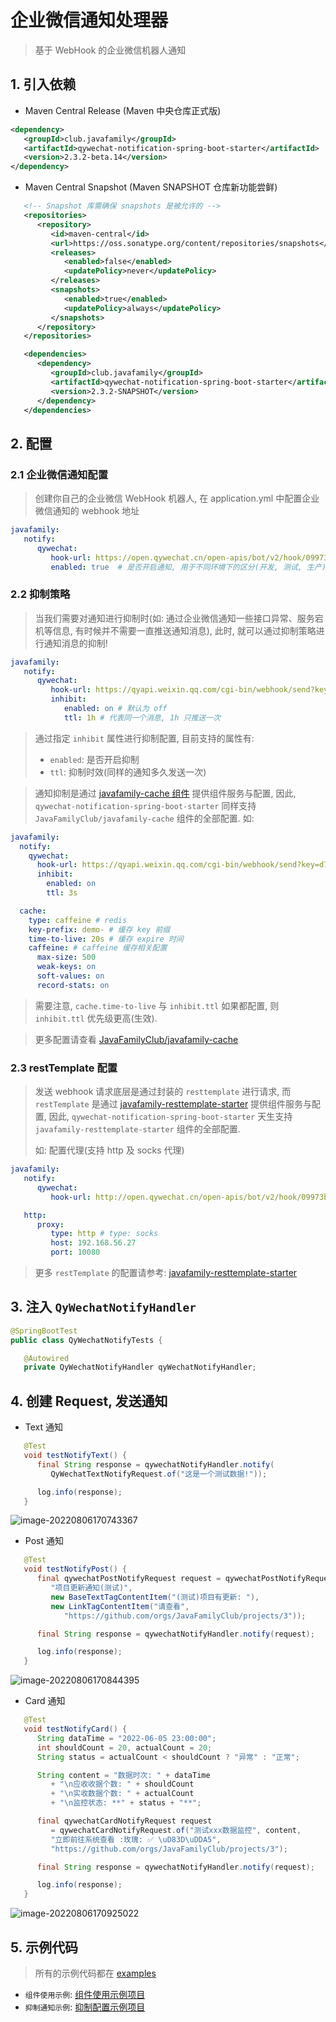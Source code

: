 # 企业微信通知处理器

> 基于 WebHook 的企业微信机器人通知

## 1. 引入依赖

* Maven Central Release (Maven 中央仓库正式版)

``` xml
<dependency>
   <groupId>club.javafamily</groupId>
   <artifactId>qywechat-notification-spring-boot-starter</artifactId>
   <version>2.3.2-beta.14</version>
</dependency>
```

* Maven Central Snapshot (Maven SNAPSHOT 仓库新功能尝鲜)

``` xml
   <!-- Snapshot 库需确保 snapshots 是被允许的 -->
   <repositories>
      <repository>
         <id>maven-central</id>
         <url>https://oss.sonatype.org/content/repositories/snapshots</url>
         <releases>
            <enabled>false</enabled>
            <updatePolicy>never</updatePolicy>
         </releases>
         <snapshots>
            <enabled>true</enabled>
            <updatePolicy>always</updatePolicy>
         </snapshots>
      </repository>
   </repositories>

   <dependencies>
      <dependency>
         <groupId>club.javafamily</groupId>
         <artifactId>qywechat-notification-spring-boot-starter</artifactId>
         <version>2.3.2-SNAPSHOT</version>
      </dependency>
   </dependencies>
```

## 2. 配置

### 2.1 企业微信通知配置

> 创建你自己的企业微信 WebHook 机器人, 在 application.yml 中配置企业微信通知的 webhook 地址

```yml
javafamily:
   notify:
      qywechat:
         hook-url: https://open.qywechat.cn/open-apis/bot/v2/hook/09973b31-0c1a-4924-b900-6173bb429644
         enabled: true  # 是否开启通知, 用于不同环境下的区分(开发, 测试, 生产), 默认为 true
```

### 2.2 抑制策略

> 当我们需要对通知进行抑制时(如: 通过企业微信通知一些接口异常、服务宕机等信息, 有时候并不需要一直推送通知消息), 此时, 就可以通过抑制策略进行通知消息的抑制!

```yml
javafamily:
   notify:
      qywechat:
         hook-url: https://qyapi.weixin.qq.com/cgi-bin/webhook/send?key=d7ad561e-196c-4dad-bbda-06bd681db50f
         inhibit:
            enabled: on # 默认为 off
            ttl: 1h # 代表同一个消息, 1h 只推送一次
```

> 通过指定 `inhibit` 属性进行抑制配置, 目前支持的属性有:
> * `enabled`: 是否开启抑制
> * `ttl`: 抑制时效(同样的通知多久发送一次)

> 通知抑制是通过 [javafamily-cache 组件](https://github.com/JavaFamilyClub/javafamily-cache) 提供组件服务与配置, 因此,
> `qywechat-notification-spring-boot-starter` 同样支持 `JavaFamilyClub/javafamily-cache` 组件的全部配置.
> 如:

```yml
javafamily:
  notify:
    qywechat:
      hook-url: https://qyapi.weixin.qq.com/cgi-bin/webhook/send?key=d7ad561e-196c-4dad-bbda-06bd681db50f
      inhibit:
        enabled: on
        ttl: 3s

  cache:
    type: caffeine # redis
    key-prefix: demo- # 缓存 key 前缀
    time-to-live: 20s # 缓存 expire 时间
    caffeine: # caffeine 缓存相关配置
      max-size: 500
      weak-keys: on
      soft-values: on
      record-stats: on
```

> 需要注意, `cache.time-to-live` 与 `inhibit.ttl` 如果都配置, 则 `inhibit.ttl` 优先级更高(生效).

> 更多配置请查看 [JavaFamilyClub/javafamily-cache](https://github.com/JavaFamilyClub/javafamily-cache)

### 2.3 restTemplate 配置

> 发送 webhook 请求底层是通过封装的 `resttemplate` 进行请求,
> 而 `restTemplate` 是通过 [javafamily-resttemplate-starter](https://github.com/JavaFamilyClub/javafamily-core/tree/main/javafamily-resttemplate-starter)
> 提供组件服务与配置, 因此, `qywechat-notification-spring-boot-starter` 天生支持 `javafamily-resttemplate-starter` 组件的全部配置.
>
> 如: 配置代理(支持 http 及 socks 代理)

``` yml
javafamily:
   notify:
      qywechat:
         hook-url: http://open.qywechat.cn/open-apis/bot/v2/hook/09973b31-0c1a-4924-b900-6173bb429644

   http:
      proxy:
         type: http # type: socks
         host: 192.168.56.27
         port: 10080
```

> 更多 `restTemplate` 的配置请参考: [javafamily-resttemplate-starter](https://github.com/JavaFamilyClub/javafamily-core/tree/main/javafamily-resttemplate-starter)

## 3. 注入 `QyWechatNotifyHandler`

``` java
@SpringBootTest
public class QyWechatNotifyTests {

   @Autowired
   private QyWechatNotifyHandler qyWechatNotifyHandler;
```

## 4. 创建 Request, 发送通知

* Text 通知

```java
   @Test
   void testNotifyText() {
      final String response = qywechatNotifyHandler.notify(
         QyWechatTextNotifyRequest.of("这是一个测试数据!"));

      log.info(response);
   }
```

![image-20220806170743367](img/README//image-20220806170743367.png)

* Post 通知

```java
   @Test
   void testNotifyPost() {
      final qywechatPostNotifyRequest request = qywechatPostNotifyRequest.of(
         "项目更新通知(测试)",
         new BaseTextTagContentItem("(测试)项目有更新: "),
         new LinkTagContentItem("请查看",
            "https://github.com/orgs/JavaFamilyClub/projects/3"));

      final String response = qywechatNotifyHandler.notify(request);

      log.info(response);
   }
```

![image-20220806170844395](img/README//image-20220806170844395.png)

* Card 通知

``` java
   @Test
   void testNotifyCard() {
      String dataTime = "2022-06-05 23:00:00";
      int shouldCount = 20, actualCount = 20;
      String status = actualCount < shouldCount ? "异常" : "正常";

      String content = "数据时次: " + dataTime
         + "\n应收收据个数: " + shouldCount
         + "\n实收数据个数: " + actualCount
         + "\n监控状态: **" + status + "**";

      final qywechatCardNotifyRequest request
         = qywechatCardNotifyRequest.of("测试xxx数据监控", content,
         "立即前往系统查看 :玫瑰:️ ✅ \uD83D\uDDA5️",
         "https://github.com/orgs/JavaFamilyClub/projects/3");

      final String response = qywechatNotifyHandler.notify(request);

      log.info(response);
   }
```

![image-20220806170925022](img/README//image-20220806170925022.png)

## 5. 示例代码

> 所有的示例代码都在 [examples](./examples)

* `组件使用示例`: [组件使用示例项目](./examples/demo-notification-manager)
* `抑制通知示例`: [抑制配置示例项目](./examples/demo-notification-manager-inhibit)
